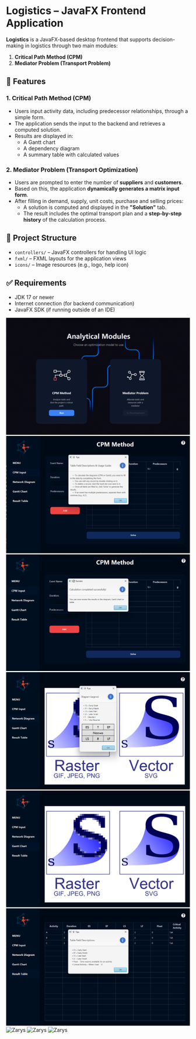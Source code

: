 # Logistics – JavaFX Frontend Application

**Logistics** is a JavaFX-based desktop frontend that supports decision-making in logistics through two main modules:

1. **Critical Path Method (CPM)**
2. **Mediator Problem (Transport Problem)**

## 🚀 Features

### 1. Critical Path Method (CPM)

- Users input activity data, including predecessor relationships, through a simple form.
- The application sends the input to the backend and retrieves a computed solution.
- Results are displayed in:
  - A Gantt chart
  - A dependency diagram
  - A summary table with calculated values

### 2. Mediator Problem (Transport Optimization)

- Users are prompted to enter the number of **suppliers** and **customers**.
- Based on this, the application **dynamically generates a matrix input form**.
- After filling in demand, supply, unit costs, purchase and selling prices:
  - A solution is computed and displayed in the **"Solution"** tab.
  - The result includes the optimal transport plan and a **step-by-step history** of the calculation process.
    

## 📂 Project Structure

- `controllers/` – JavaFX controllers for handling UI logic
- `fxml/` – FXML layouts for the application views
- `icons/` – Image resources (e.g., logo, help icon)

## ✅ Requirements

- JDK 17 or newer
- Internet connection (for backend communication)
- JavaFX SDK (if running outside of an IDE)

![Zarys](./zdj/1.png)
![Zarys](./zdj/2.png)
![Zarys](./zdj/3.png)
![Zarys](./zdj/4.png)
![Zarys](./zdj/5.png)
![Zarys](./zdj/6.png)
![Zarys](./zdj/7.png)
![Zarys](./zdj/8.png)
![Zarys](./zdj/9.png)
